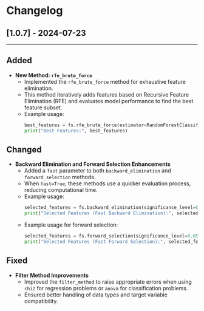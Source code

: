 # Changelog

## [1.0.7] - 2024-07-23

---

## Added

- **New Method: `rfe_brute_force`**
  - Implemented the `rfe_brute_force` method for exhaustive feature elimination.
  - This method iteratively adds features based on Recursive Feature Elimination (RFE) and evaluates model performance to find the best feature subset.
  - Example usage:
    ```python
    best_features = fs.rfe_brute_force(estimator=RandomForestClassifier(), n_features_to_select=5, force=True)
    print("Best Features:", best_features)
    ```

## Changed

- **Backward Elimination and Forward Selection Enhancements**
  - Added a `fast` parameter to both `backward_elimination` and `forward_selection` methods.
  - When `fast=True`, these methods use a quicker evaluation process, reducing computational time.
  - Example usage:
    ```python
    selected_features = fs.backward_elimination(significance_level=0.05, fast=True)
    print("Selected Features (Fast Backward Elimination):", selected_features)
    ```
  - Example usage for forward selection:
    ```python
    selected_features = fs.forward_selection(significance_level=0.05, fast=True)
    print("Selected Features (Fast Forward Selection):", selected_features)
    ```

## Fixed

- **Filter Method Improvements**
  - Improved the `filter_method` to raise appropriate errors when using `chi2` for regression problems or `anova` for classification problems.
  - Ensured better handling of data types and target variable compatibility.